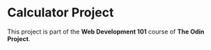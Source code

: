 # Calculator Project

This project is part of the **Web Development 101** course of **The Odin Project**.